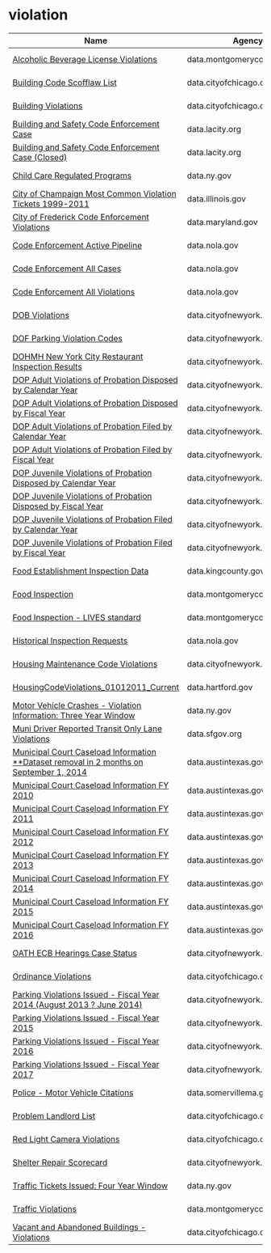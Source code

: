# violation

Name | Agency | Published
---- | ---- | ---------
[Alcoholic Beverage License Violations](../socrata/4tja-rkhg.md) | data.montgomerycountymd.gov | 2017-01-26
[Building Code Scofflaw List](../socrata/crg5-4zyp.md) | data.cityofchicago.org | 2017-01-13
[Building Violations](../socrata/22u3-xenr.md) | data.cityofchicago.org | 2015-09-29
[Building and Safety Code Enforcement Case](../socrata/2uz8-3tj3.md) | data.lacity.org | 2017-01-05
[Building and Safety Code Enforcement Case (Closed)](../socrata/q3qu-98vb.md) | data.lacity.org | 2017-01-06
[Child Care Regulated Programs](../socrata/cb42-qumz.md) | data.ny.gov | 2017-04-20
[City of Champaign Most Common Violation Tickets 1999-2011](../socrata/nnhd-ku5t.md) | data.illinois.gov | 2012-11-29
[City of Frederick Code Enforcement Violations](../socrata/fqwk-5r78.md) | data.maryland.gov | 2014-06-06
[Code Enforcement Active Pipeline](../socrata/8pqz-ftzc.md) | data.nola.gov | 2013-10-03
[Code Enforcement All Cases](../socrata/u6yx-v2tw.md) | data.nola.gov | 2013-12-11
[Code Enforcement All Violations](../socrata/3ehi-je3s.md) | data.nola.gov | 2014-02-19
[DOB Violations](../socrata/3h2n-5cm9.md) | data.cityofnewyork.us | 2015-11-24
[DOF Parking Violation Codes](../socrata/ncbg-6agr.md) | data.cityofnewyork.us | 2013-01-16
[DOHMH New York City Restaurant Inspection Results](../socrata/43nn-pn8j.md) | data.cityofnewyork.us | 2016-03-22
[DOP Adult Violations of Probation Disposed by Calendar Year](../socrata/f2cz-q2ik.md) | data.cityofnewyork.us | 2017-03-08
[DOP Adult Violations of Probation Disposed by Fiscal Year](../socrata/9sys-2i9y.md) | data.cityofnewyork.us | 2016-09-16
[DOP Adult Violations of Probation Filed by Calendar Year](../socrata/k2ye-5mmh.md) | data.cityofnewyork.us | 2017-03-08
[DOP Adult Violations of Probation Filed by Fiscal Year](../socrata/fve3-eee8.md) | data.cityofnewyork.us | 2016-09-16
[DOP Juvenile Violations of Probation Disposed by Calendar Year](../socrata/qf92-qkjm.md) | data.cityofnewyork.us | 2017-03-08
[DOP Juvenile Violations of Probation Disposed by Fiscal Year](../socrata/gi3h-3i8t.md) | data.cityofnewyork.us | 2016-09-16
[DOP Juvenile Violations of Probation Filed by Calendar Year](../socrata/vbgf-ket3.md) | data.cityofnewyork.us | 2017-03-08
[DOP Juvenile Violations of Probation Filed by Fiscal Year](../socrata/mzy5-smmw.md) | data.cityofnewyork.us | 2016-09-16
[Food Establishment Inspection Data](../socrata/f29f-zza5.md) | data.kingcounty.gov | 2017-04-20
[Food Inspection](../socrata/5pue-gfbe.md) | data.montgomerycountymd.gov | 2015-10-21
[Food Inspection - LIVES standard](../socrata/ft84-r7wr.md) | data.montgomerycountymd.gov | 2015-11-03
[Historical Inspection Requests](../socrata/grqp-bvwk.md) | data.nola.gov | 2015-05-20
[Housing Maintenance Code Violations](../socrata/wvxf-dwi5.md) | data.cityofnewyork.us | 2015-04-02
[HousingCodeViolations_01012011_Current](../socrata/86ax-cfey.md) | data.hartford.gov | 2016-12-14
[Motor Vehicle Crashes - Violation Information: Three Year Window](../socrata/abfj-y7uq.md) | data.ny.gov | 2015-08-10
[Muni Driver Reported Transit Only Lane Violations](../socrata/sd75-dps9.md) | data.sfgov.org | 2016-04-15
[Municipal Court Caseload Information **Dataset removal in 2 months on September 1, 2014](../socrata/8jyt-x94k.md) | data.austintexas.gov | 2014-07-23
[Municipal Court Caseload Information FY 2010](../socrata/c69b-fkfx.md) | data.austintexas.gov | 2015-10-06
[Municipal Court Caseload Information FY 2011](../socrata/u8uw-t2sm.md) | data.austintexas.gov | 2016-09-22
[Municipal Court Caseload Information FY 2012](../socrata/md9p-6y8z.md) | data.austintexas.gov | 2017-03-15
[Municipal Court Caseload Information FY 2013](../socrata/4gv8-96x2.md) | data.austintexas.gov | 2017-03-15
[Municipal Court Caseload Information FY 2014](../socrata/uqe6-trgb.md) | data.austintexas.gov | 2017-03-15
[Municipal Court Caseload Information FY 2015](../socrata/jbxk-jjnn.md) | data.austintexas.gov | 2017-03-15
[Municipal Court Caseload Information FY 2016](../socrata/kexg-4t6a.md) | data.austintexas.gov | 2017-03-15
[OATH ECB Hearings Case Status](../socrata/jz4z-kudi.md) | data.cityofnewyork.us | 2016-03-02
[Ordinance Violations](../socrata/6br9-quuz.md) | data.cityofchicago.org | 2015-02-10
[Parking Violations Issued - Fiscal Year 2014 (August 2013 ? June 2014)](../socrata/jt7v-77mi.md) | data.cityofnewyork.us | 2013-09-13
[Parking Violations Issued - Fiscal Year 2015](../socrata/c284-tqph.md) | data.cityofnewyork.us | 2015-08-25
[Parking Violations Issued - Fiscal Year 2016](../socrata/kiv2-tbus.md) | data.cityofnewyork.us | 2016-07-18
[Parking Violations Issued - Fiscal Year 2017](../socrata/pvqr-7yc4.md) | data.cityofnewyork.us | 2016-07-28
[Police - Motor Vehicle Citations](../socrata/3md9-rv67.md) | data.somervillema.gov | 2016-02-04
[Problem Landlord List](../socrata/n5zj-r44u.md) | data.cityofchicago.org | 2016-07-11
[Red Light Camera Violations](../socrata/spqx-js37.md) | data.cityofchicago.org | 2016-11-29
[Shelter Repair Scorecard](../socrata/dvaj-b7yx.md) | data.cityofnewyork.us | 2017-03-13
[Traffic Tickets Issued: Four Year Window](../socrata/q4hy-kbtf.md) | data.ny.gov | 2015-09-14
[Traffic Violations](../socrata/4mse-ku6q.md) | data.montgomerycountymd.gov | 2014-09-18
[Vacant and Abandoned Buildings - Violations](../socrata/kc9i-wq85.md) | data.cityofchicago.org | 2017-04-20

